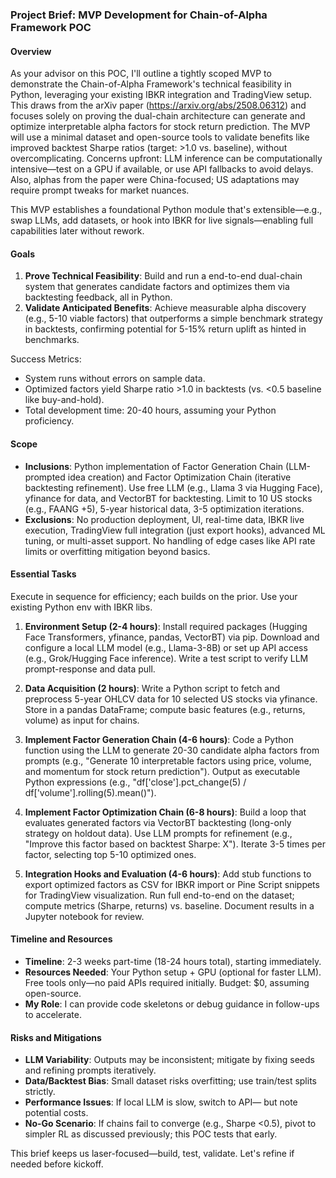 ### Project Brief: MVP Development for Chain-of-Alpha Framework POC

#### Overview
As your advisor on this POC, I'll outline a tightly scoped MVP to demonstrate the Chain-of-Alpha Framework's technical feasibility in Python, leveraging your existing IBKR integration and TradingView setup. This draws from the arXiv paper (https://arxiv.org/abs/2508.06312) and focuses solely on proving the dual-chain architecture can generate and optimize interpretable alpha factors for stock return prediction. The MVP will use a minimal dataset and open-source tools to validate benefits like improved backtest Sharpe ratios (target: >1.0 vs. baseline), without overcomplicating. Concerns upfront: LLM inference can be computationally intensive—test on a GPU if available, or use API fallbacks to avoid delays. Also, alphas from the paper were China-focused; US adaptations may require prompt tweaks for market nuances.

This MVP establishes a foundational Python module that's extensible—e.g., swap LLMs, add datasets, or hook into IBKR for live signals—enabling full capabilities later without rework.

#### Goals
1. **Prove Technical Feasibility**: Build and run a end-to-end dual-chain system that generates candidate factors and optimizes them via backtesting feedback, all in Python.
2. **Validate Anticipated Benefits**: Achieve measurable alpha discovery (e.g., 5-10 viable factors) that outperforms a simple benchmark strategy in backtests, confirming potential for 5-15% return uplift as hinted in benchmarks.

Success Metrics: 
- System runs without errors on sample data.
- Optimized factors yield Sharpe ratio >1.0 in backtests (vs. <0.5 baseline like buy-and-hold).
- Total development time: 20-40 hours, assuming your Python proficiency.

#### Scope
- **Inclusions**: Python implementation of Factor Generation Chain (LLM-prompted idea creation) and Factor Optimization Chain (iterative backtesting refinement). Use free LLM (e.g., Llama 3 via Hugging Face), yfinance for data, and VectorBT for backtesting. Limit to 10 US stocks (e.g., FAANG +5), 5-year historical data, 3-5 optimization iterations.
- **Exclusions**: No production deployment, UI, real-time data, IBKR live execution, TradingView full integration (just export hooks), advanced ML tuning, or multi-asset support. No handling of edge cases like API rate limits or overfitting mitigation beyond basics.

#### Essential Tasks
Execute in sequence for efficiency; each builds on the prior. Use your existing Python env with IBKR libs.

1. **Environment Setup (2-4 hours)**: Install required packages (Hugging Face Transformers, yfinance, pandas, VectorBT) via pip. Download and configure a local LLM model (e.g., Llama-3-8B) or set up API access (e.g., Grok/Hugging Face inference). Write a test script to verify LLM prompt-response and data pull.

2. **Data Acquisition (2 hours)**: Write a Python script to fetch and preprocess 5-year OHLCV data for 10 selected US stocks via yfinance. Store in a pandas DataFrame; compute basic features (e.g., returns, volume) as input for chains.

3. **Implement Factor Generation Chain (4-6 hours)**: Code a Python function using the LLM to generate 20-30 candidate alpha factors from prompts (e.g., "Generate 10 interpretable factors using price, volume, and momentum for stock return prediction"). Output as executable Python expressions (e.g., "df['close'].pct_change(5) / df['volume'].rolling(5).mean()").

4. **Implement Factor Optimization Chain (6-8 hours)**: Build a loop that evaluates generated factors via VectorBT backtesting (long-only strategy on holdout data). Use LLM prompts for refinement (e.g., "Improve this factor based on backtest Sharpe: X"). Iterate 3-5 times per factor, selecting top 5-10 optimized ones.

5. **Integration Hooks and Evaluation (4-6 hours)**: Add stub functions to export optimized factors as CSV for IBKR import or Pine Script snippets for TradingView visualization. Run full end-to-end on the dataset; compute metrics (Sharpe, returns) vs. baseline. Document results in a Jupyter notebook for review.

#### Timeline and Resources
- **Timeline**: 2-3 weeks part-time (18-24 hours total), starting immediately.
- **Resources Needed**: Your Python setup + GPU (optional for faster LLM). Free tools only—no paid APIs required initially. Budget: $0, assuming open-source.
- **My Role**: I can provide code skeletons or debug guidance in follow-ups to accelerate.

#### Risks and Mitigations
- **LLM Variability**: Outputs may be inconsistent; mitigate by fixing seeds and refining prompts iteratively.
- **Data/Backtest Bias**: Small dataset risks overfitting; use train/test splits strictly.
- **Performance Issues**: If local LLM is slow, switch to API— but note potential costs.
- **No-Go Scenario**: If chains fail to converge (e.g., Sharpe <0.5), pivot to simpler RL as discussed previously; this POC tests that early.

This brief keeps us laser-focused—build, test, validate. Let's refine if needed before kickoff.